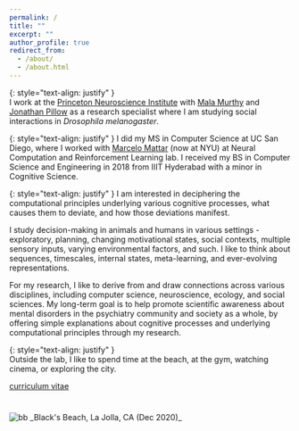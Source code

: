 ```yaml
---
permalink: /
title: ""
excerpt: ""
author_profile: true
redirect_from: 
  - /about/
  - /about.html
---
```


{: style="text-align: justify" }  
I work at the [Princeton Neuroscience Institute](https://pni.princeton.edu/) with [Mala Murthy](https://murthylab.princeton.edu/) and [Jonathan Pillow](https://pillowlab.princeton.edu/) as a research specialist where I am studying social interactions in _Drosophila melanogaster_.

{: style="text-align: justify" } 
I did my MS in Computer Science at UC San Diego, where I worked with [Marcelo Mattar](https://mattarlab.ucsd.edu) (now at NYU) at Neural Computation and Reinforcement Learning lab. I received my BS in Computer Science and Engineering in 2018 from IIIT Hyderabad with a minor in Cognitive Science. 

{: style="text-align: justify" }
I am interested in deciphering the computational principles underlying various cognitive processes, what causes them to 
deviate, and how those deviations manifest.

I study decision-making in animals and humans in various settings - exploratory, planning, changing motivational states, 
social contexts, multiple sensory inputs, varying environmental factors, and such. 
I like to think about sequences, timescales, internal states, meta-learning, and ever-evolving representations.

For my research, I like to derive from and draw connections across various disciplines, including computer science, neuroscience, 
ecology, and social sciences. 
My long-term goal is to help promote scientific awareness about mental disorders in the psychiatry community and society as a whole, 
by offering simple explanations about cognitive processes and underlying computational principles through my research.


[//]: # (I also find dynamics of large scale systems, such as global economies, ecosystems interactions, urban infrastructure or social networks, fascinating.)



{: style="text-align: justify" }  
Outside the lab, I like to spend time at the beach, at the gym, watching cinema, or exploring the city.

[curriculum vitae](/files/UmeshSingla_cv.pdf)

<img src="/images/IMG_20201228_125037.jpg" alt="bb" style="padding-top: 5%;">
_Black's Beach, La Jolla, CA (Dec 2020)_
